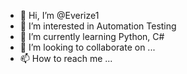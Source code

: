 - 👋 Hi, I’m @Everize1
- 👀 I’m interested in Automation Testing
- 🌱 I’m currently learning Python, C#
- 💞️ I’m looking to collaborate on ...
- 📫 How to reach me ...

<!---
Everize1/Everize1 is a ✨ special ✨ repository because its `README.md` (this file) appears on your GitHub profile.
You can click the Preview link to take a look at your changes.
--->
